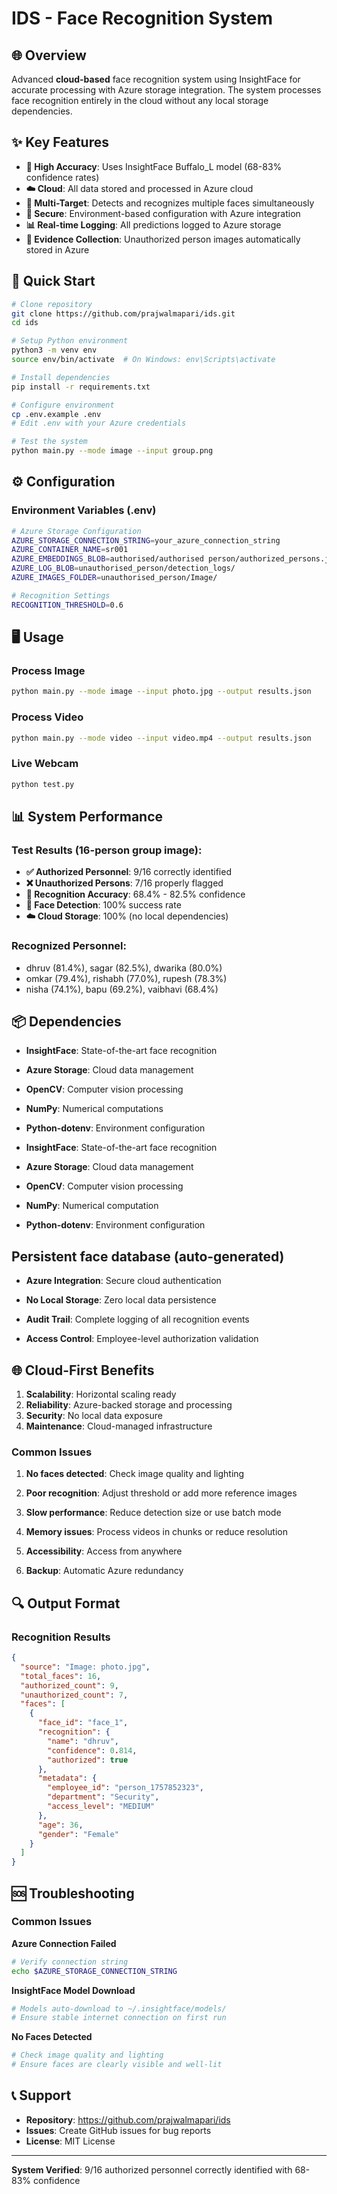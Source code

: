 # IDS - Face Recognition System

## 🌐 Overview

Advanced **cloud-based** face recognition system using InsightFace for accurate processing with Azure storage integration. The system processes face recognition entirely in the cloud without any local storage dependencies.

## ✨ Key Features

- **🎯 High Accuracy**: Uses InsightFace Buffalo_L model (68-83% confidence rates)
- **☁️ Cloud**: All data stored and processed in Azure cloud
- **👥 Multi-Target**: Detects and recognizes multiple faces simultaneously
- **🔐 Secure**: Environment-based configuration with Azure integration
- **📊 Real-time Logging**: All predictions logged to Azure storage
- **📸 Evidence Collection**: Unauthorized person images automatically stored in Azure



## 🚀 Quick Start

```bash
# Clone repository
git clone https://github.com/prajwalmapari/ids.git
cd ids

# Setup Python environment
python3 -m venv env
source env/bin/activate  # On Windows: env\Scripts\activate

# Install dependencies
pip install -r requirements.txt

# Configure environment
cp .env.example .env
# Edit .env with your Azure credentials

# Test the system
python main.py --mode image --input group.png
```



## ⚙️ Configuration

### Environment Variables (.env)

```bash
# Azure Storage Configuration
AZURE_STORAGE_CONNECTION_STRING=your_azure_connection_string
AZURE_CONTAINER_NAME=sr001
AZURE_EMBEDDINGS_BLOB=authorised/authorised person/authorized_persons.json
AZURE_LOG_BLOB=unauthorised_person/detection_logs/
AZURE_IMAGES_FOLDER=unauthorised_person/Image/

# Recognition Settings
RECOGNITION_THRESHOLD=0.6
```
## 🖥️ Usage

### Process Image
```bash
python main.py --mode image --input photo.jpg --output results.json
```

### Process Video
```bash
python main.py --mode video --input video.mp4 --output results.json
```

### Live Webcam
```bash
python test.py
```

## 📊 System Performance

### Test Results (16-person group image):
- **✅ Authorized Personnel**: 9/16 correctly identified
- **❌ Unauthorized Persons**: 7/16 properly flagged
- **🎯 Recognition Accuracy**: 68.4% - 82.5% confidence
- **📸 Face Detection**: 100% success rate
- **☁️ Cloud Storage**: 100% (no local dependencies)

### Recognized Personnel:
- dhruv (81.4%), sagar (82.5%), dwarika (80.0%)
- omkar (79.4%), rishabh (77.0%), rupesh (78.3%)
- nisha (74.1%), bapu (69.2%), vaibhavi (68.4%)


## 📦 Dependencies

- **InsightFace**: State-of-the-art face recognition
- **Azure Storage**: Cloud data management
- **OpenCV**: Computer vision processing
- **NumPy**: Numerical computations
- **Python-dotenv**: Environment configuration



- **InsightFace**: State-of-the-art face recognition

- **Azure Storage**: Cloud data management

- **OpenCV**: Computer vision processing

- **NumPy**: Numerical computation

- **Python-dotenv**: Environment configuration

## Persistent face database (auto-generated)

- **Azure Integration**: Secure cloud authentication

- **No Local Storage**: Zero local data persistence

- **Audit Trail**: Complete logging of all recognition events

- **Access Control**: Employee-level authorization validation


## 🌐 Cloud-First Benefits

1. **Scalability**: Horizontal scaling ready
2. **Reliability**: Azure-backed storage and processing
3. **Security**: No local data exposure
4. **Maintenance**: Cloud-managed infrastructure
### Common Issues

1. **No faces detected**: Check image quality and lighting


2. **Poor recognition**: Adjust threshold or add more reference images

3. **Slow performance**: Reduce detection size or use batch mode


4. **Memory issues**: Process videos in chunks or reduce resolution

5. **Accessibility**: Access from anywhere

6. **Backup**: Automatic Azure redundancy

## 🔍 Output Format

### Recognition Results
```json
{
  "source": "Image: photo.jpg",
  "total_faces": 16,
  "authorized_count": 9,
  "unauthorized_count": 7,
  "faces": [
    {
      "face_id": "face_1",
      "recognition": {
        "name": "dhruv",
        "confidence": 0.814,
        "authorized": true
      },
      "metadata": {
        "employee_id": "person_1757852323",
        "department": "Security",
        "access_level": "MEDIUM"
      },
      "age": 36,
      "gender": "Female"
    }
  ]
}
```

## 🆘 Troubleshooting

### Common Issues

**Azure Connection Failed**
```bash
# Verify connection string
echo $AZURE_STORAGE_CONNECTION_STRING
```

**InsightFace Model Download**
```bash
# Models auto-download to ~/.insightface/models/
# Ensure stable internet connection on first run
```

**No Faces Detected**
```bash
# Check image quality and lighting
# Ensure faces are clearly visible and well-lit
```

## 📞 Support

- **Repository**: https://github.com/prajwalmapari/ids
- **Issues**: Create GitHub issues for bug reports
- **License**: MIT License

---


**System Verified**: 9/16 authorized personnel correctly identified with 68-83% confidence